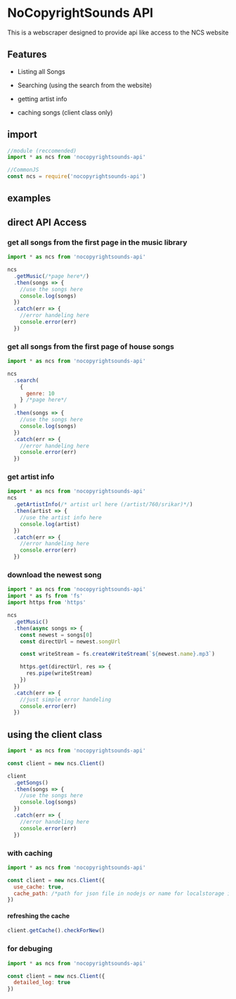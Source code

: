 # NoCopyrightSounds API

This is a webscraper designed to provide api like access to the NCS website

## Features

- Listing all Songs
- Searching (using the search from the website)
- getting artist info

- caching songs (client class only)

## import

```js
//module (reccomended)
import * as ncs from 'nocopyrightsounds-api'

//CommonJS
const ncs = require('nocopyrightsounds-api')
```

## examples

## direct API Access

### get all songs from the first page in the music library

```js
import * as ncs from 'nocopyrightsounds-api'

ncs
  .getMusic(/*page here*/)
  .then(songs => {
    //use the songs here
    console.log(songs)
  })
  .catch(err => {
    //error handeling here
    console.error(err)
  })
```

### get all songs from the first page of house songs

```js
import * as ncs from 'nocopyrightsounds-api'

ncs
  .search(
    {
      genre: 10
    } /*page here*/
  )
  .then(songs => {
    //use the songs here
    console.log(songs)
  })
  .catch(err => {
    //error handeling here
    console.error(err)
  })
```

### get artist info

```js
import * as ncs from 'nocopyrightsounds-api'
ncs
  .getArtistInfo(/* artist url here (/artist/760/srikar)*/)
  .then(artist => {
    //use the artist info here
    console.log(artist)
  })
  .catch(err => {
    //error handeling here
    console.error(err)
  })
```

### download the newest song

```js
import * as ncs from 'nocopyrightsounds-api'
import * as fs from 'fs'
import https from 'https'

ncs
  .getMusic()
  .then(async songs => {
    const newest = songs[0]
    const directUrl = newest.songUrl

    const writeStream = fs.createWriteStream(`${newest.name}.mp3`)

    https.get(directUrl, res => {
      res.pipe(writeStream)
    })
  })
  .catch(err => {
    //just simple error handeling
    console.error(err)
  })
```

## using the client class

```js
import * as ncs from 'nocopyrightsounds-api'

const client = new ncs.Client()

client
  .getSongs()
  .then(songs => {
    //use the songs here
    console.log(songs)
  })
  .catch(err => {
    //error handeling here
    console.error(err)
  })
```

### with caching

```js
import * as ncs from 'nocopyrightsounds-api'

const client = new ncs.Client({
  use_cache: true,
  cache_path: /*path for json file in nodejs or name for localstorage in browser*/
})
```

#### refreshing the cache

```js
client.getCache().checkForNew()
```

### for debuging

```js
import * as ncs from 'nocopyrightsounds-api'

const client = new ncs.Client({
  detailed_log: true
})
```
